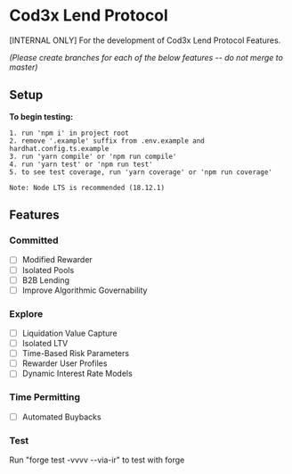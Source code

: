 # Cod3x Lend Protocol
[INTERNAL ONLY] For the development of Cod3x Lend Protocol Features.

*(Please create branches for each of the below features -- do not merge to master)*

## Setup
**To begin testing:**
```
1. run 'npm i' in project root
2. remove '.example' suffix from .env.example and hardhat.config.ts.example
3. run 'yarn compile' or 'npm run compile'
4. run 'yarn test' or 'npm run test'
5. to see test coverage, run 'yarn coverage' or 'npm run coverage'

Note: Node LTS is recommended (18.12.1)
```
## Features
### Committed
- [ ] Modified Rewarder
- [ ] Isolated Pools
- [ ] B2B Lending
- [ ] Improve Algorithmic Governability

### Explore
- [ ] Liquidation Value Capture
- [ ] Isolated LTV
- [ ] Time-Based Risk Parameters
- [ ] Rewarder User Profiles
- [ ] Dynamic Interest Rate Models

### Time Permitting
- [ ] Automated Buybacks

### Test
 Run "forge test -vvvv --via-ir" to test with forge